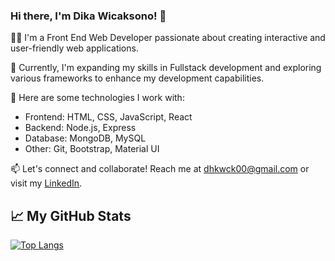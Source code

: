 ### Hi there, I'm Dika Wicaksono! 👋

👨‍💻 I'm a Front End Web Developer passionate about creating interactive and user-friendly web applications.

🌱 Currently, I'm expanding my skills in Fullstack development and exploring various frameworks to enhance my development capabilities.

🚀 Here are some technologies I work with:
- Frontend: HTML, CSS, JavaScript, React
- Backend: Node.js, Express
- Database: MongoDB, MySQL
- Other: Git, Bootstrap, Material UI

📫 Let's connect and collaborate! Reach me at [dhkwck00@gmail.com](mailto:dhkwck00@gmail.com) or visit my [LinkedIn](https://www.linkedin.com/in/dikawicaksono10/).

## 📈 My GitHub Stats

[![Top Langs](https://github-readme-stats.vercel.app/api/top-langs/?username=dikkaaaw&layout=compact&theme=radical)](https://github.com/anuraghazra/github-readme-stats)
